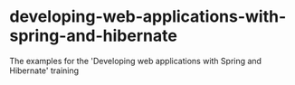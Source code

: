 # developing-web-applications-with-spring-and-hibernate
The examples for the 'Developing web applications with Spring and Hibernate' training
